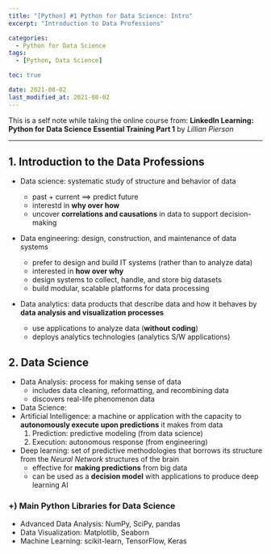 ```yaml
---
title: "[Python] #1 Python for Data Science: Intro"
excerpt: "Introduction to Data Professions"

categories:
  - Python for Data Science
tags:
  - [Python, Data Science]

toc: true

date: 2021-08-02
last_modified_at: 2021-08-02
---
```


This is a self note while taking the online course from:
**LinkedIn Learning: Python for Data Science Essential Training Part 1** by _Lillian Pierson_

---

## 1. Introduction to the Data Professions

- Data science: systematic study of structure and behavior of data

  - past + current ==> predict future
  - interestd in **why over how**
  - uncover **correlations and causations** in data to support decision-making

- Data engineering: design, construction, and maintenance of data systems

  - prefer to design and build IT systems (rather than to analyze data)
  - interested in **how over why**
  - design systems to collect, handle, and store big datasets
  - build modular, scalable platforms for data processing

- Data analytics: data products that describe data and how it behaves by **data analysis and visualization processes**
  - use applications to analyze data (**without coding**)
  - deploys analytics technologies (analytics S/W applications)

## 2. Data Science

- Data Analysis: process for making sense of data
  - includes data cleaning, reformatting, and recombining data
  - discovers real-life phenomenon data
- Data Science:
- Artificial Intelligence: a machine or application with the capacity to **autonomously execute upon predictions** it makes from data
  1. Prediction: predictive modeling (from data science)
  2. Execution: autonomous response (from engineering)
- Deep learning: set of predictive methodologies that borrows its structure from the _Neural Network_ structures of the brain
  - effective for **making predictions** from big data
  - can be used as a **decision model** with applications to produce deep learning AI

### +) Main Python Libraries for Data Science

- Advanced Data Analysis: NumPy, SciPy, pandas
- Data Visualization: Matplotlib, Seaborn
- Machine Learning: scikit-learn, TensorFlow, Keras
